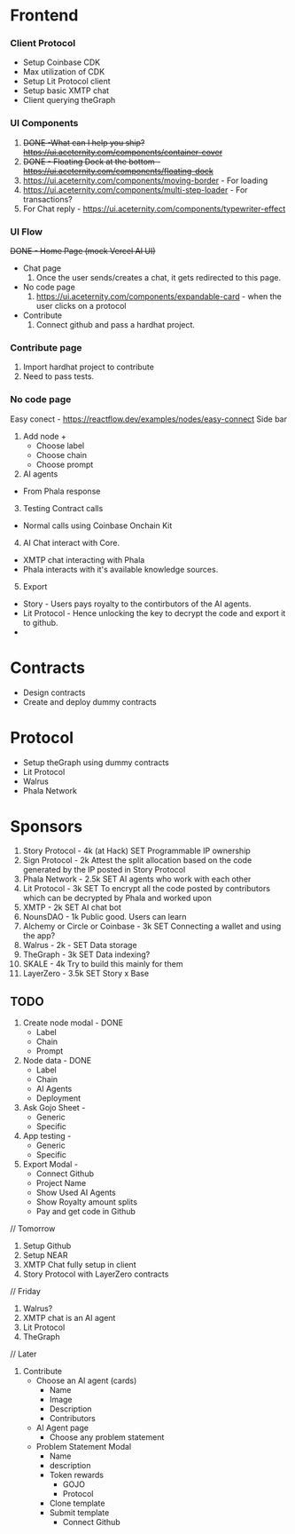 # Frontend

### Client Protocol

- Setup Coinbase CDK
- Max utilization of CDK
- Setup Lit Protocol client
- Setup basic XMTP chat
- Client querying theGraph

### UI Components

1. ~~DONE -What can I help you ship? https://ui.aceternity.com/components/container-cover~~
2. ~~DONE - Floating Dock at the bottom - https://ui.aceternity.com/components/floating-dock~~
3. https://ui.aceternity.com/components/moving-border - For loading
4. https://ui.aceternity.com/components/multi-step-loader - For transactions?
5. For Chat reply - https://ui.aceternity.com/components/typewriter-effect

### UI Flow

~~DONE - Home Page (mock Vercel AI UI)~~

- Chat page
  1. Once the user sends/creates a chat, it gets redirected to this page.
- No code page
  1. https://ui.aceternity.com/components/expandable-card - when the user clicks on a protocol
- Contribute
  1. Connect github and pass a hardhat project.

### Contribute page

1. Import hardhat project to contribute
2. Need to pass tests.

### No code page

Easy conect - https://reactflow.dev/examples/nodes/easy-connect
Side bar

1. Add node +
   - Choose label
   - Choose chain
   - Choose prompt
2. AI agents

- From Phala response

3. Testing Contract calls

- Normal calls using Coinbase Onchain Kit

4. AI Chat interact with Core.

- XMTP chat interacting with Phala
- Phala interacts with it's available knowledge sources.

5. Export

- Story - Users pays royalty to the contirbutors of the AI agents.
- Lit Protocol - Hence unlocking the key to decrypt the code and export it to github.
-

# Contracts

- Design contracts
- Create and deploy dummy contracts

# Protocol

- Setup theGraph using dummy contracts
- Lit Protocol
- Walrus
- Phala Network

# Sponsors

1. Story Protocol - 4k (at Hack) SET
   Programmable IP ownership
2. Sign Protocol - 2k
   Attest the split allocation based on the code generated by the IP posted in Story Protocol
3. Phala Network - 2.5k SET
   AI agents who work with each other
4. Lit Protocol - 3k SET
   To encrypt all the code posted by contributors which can be decrypted by Phala and worked upon
5. XMTP - 2k SET
   AI chat bot
6. NounsDAO - 1k
   Public good. Users can learn
7. Alchemy or Circle or Coinbase - 3k SET
   Connecting a wallet and using the app?
8. Walrus - 2k - SET
   Data storage
9. TheGraph - 3k SET
   Data indexing?
10. SKALE - 4k
    Try to build this mainly for them
11. LayerZero - 3.5k SET
    Story x Base

## TODO

1. Create node modal - DONE
   - Label
   - Chain
   - Prompt
2. Node data - DONE
   - Label
   - Chain
   - AI Agents
   - Deployment
3. Ask Gojo Sheet -
   - Generic
   - Specific
4. App testing -
   - Generic
   - Specific
5. Export Modal -
   - Connect Github
   - Project Name
   - Show Used AI Agents
   - Show Royalty amount splits
   - Pay and get code in Github

// Tomorrow

1. Setup Github
2. Setup NEAR
3. XMTP Chat fully setup in client
4. Story Protocol with LayerZero contracts

// Friday

1. Walrus?
2. XMTP chat is an AI agent
3. Lit Protocol
4. TheGraph

// Later

1. Contribute
   - Choose an AI agent (cards)
     - Name
     - Image
     - Description
     - Contributors
   - AI Agent page
     - Choose any problem statement
   - Problem Statement Modal
     - Name
     - description
     - Token rewards
       - GOJO
       - Protocol
     - Clone template
     - Submit template
       - Connect Github
